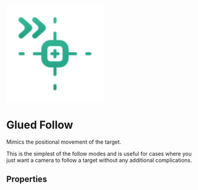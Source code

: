 <img alt="Follow Glued" class="page-header-icon" src="../assets/follow-glued.svg" height="256" width="256" />

# Glued Follow

Mimics the positional movement of the target.

This is the simplest of the follow modes and is useful for cases where you just want a camera to follow a target without any additional complications.

## Properties
<!--@include: ./parts/follow-target.md-->
<!--@include: ./parts/damping.md-->
<!--@include: ./parts/damping-value.md-->


